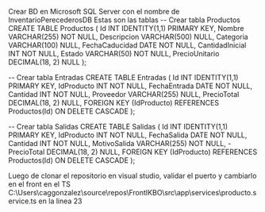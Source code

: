 Crear BD en Microsoft SQL Server con el nombre de InventarioPerecederosDB
Estas son las tablas
-- Crear tabla Productos CREATE TABLE Productos ( Id INT IDENTITY(1,1) PRIMARY KEY, Nombre VARCHAR(255) NOT NULL, Descripcion VARCHAR(500) NULL, Categoria VARCHAR(100) NULL, FechaCaducidad DATE NOT NULL, CantidadInicial INT NOT NULL, Estado VARCHAR(50) NOT NULL,
PrecioUnitario DECIMAL(18, 2) NULL );

-- Crear tabla Entradas CREATE TABLE Entradas ( Id INT IDENTITY(1,1) PRIMARY KEY, IdProducto INT NOT NULL, FechaEntrada DATE NOT NULL, Cantidad INT NOT NULL, Proveedor VARCHAR(255) NULL, PrecioTotal DECIMAL(18, 2) NULL, FOREIGN KEY (IdProducto) REFERENCES Productos(Id) ON DELETE CASCADE );

-- Crear tabla Salidas CREATE TABLE Salidas ( Id INT IDENTITY(1,1) PRIMARY KEY, IdProducto INT NOT NULL, FechaSalida DATE NOT NULL, Cantidad INT NOT NULL, MotivoSalida VARCHAR(255) NOT NULL, - PrecioTotal DECIMAL(18, 2) NULL, FOREIGN KEY (IdProducto) REFERENCES Productos(Id) ON DELETE CASCADE );

Luego de clonar el repositorio en visual studio, validar el puerto y cambiarlo en el front en el TS C:\Users\caggonzalez\source\repos\FrontIKBO\src\app\services\producto.service.ts en la linea 23
